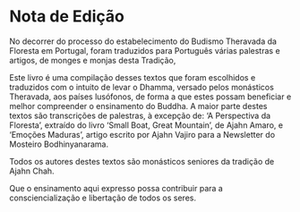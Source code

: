 Nota de Edição
==============

No decorrer do processo do estabelecimento do Budismo Theravada da
Floresta em Portugal, foram traduzidos para Português várias palestras e
artigos, de monges e monjas desta Tradição,

Este livro é uma compilação desses textos que foram escolhidos e
traduzidos com o intuito de levar o Dhamma, versado pelos monásticos
Theravada, aos países lusófonos, de forma a que estes possam beneficiar
e melhor compreender o ensinamento do Buddha. A maior parte destes
textos são transcrições de palestras, à excepção de: ‘A Perspectiva da
Floresta’, extraído do livro ‘Small Boat, Great Mountain’, de Ajahn
Amaro, e ‘Emoções Maduras’, artigo escrito por Ajahn Vajiro para a
Newsletter do Mosteiro Bodhinyanarama.

Todos os autores destes textos são monásticos seniores da tradição de
Ajahn Chah.

Que o ensinamento aqui expresso possa contribuir para a
consciencialização e libertação de todos os seres.
